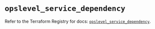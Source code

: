 # `opslevel_service_dependency`

Refer to the Terraform Registry for docs: [`opslevel_service_dependency`](https://registry.terraform.io/providers/opslevel/opslevel/1.6.3/docs/resources/service_dependency).
